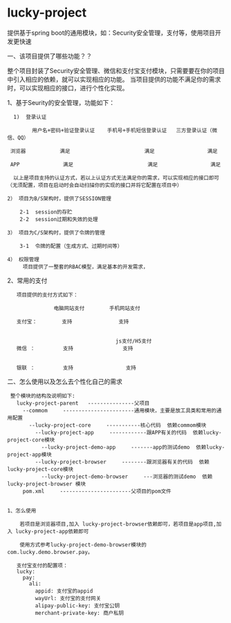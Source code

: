 # lucky-project
提供基于spring boot的通用模块，如：Security安全管理，支付等，使用项目开发更快速

一、该项目提供了哪些功能？？

   整个项目封装了Security安全管理、微信和支付宝支付模块，只需要要在你的项目中引入相应的依赖，就可以实现相应的功能。
当项目提供的功能不满足你的需求时，可以实现相应的接口，进行个性化实现。


   1、基于Seurity的安全管理，功能如下：
   
      1)  登录认证
      
            用户名+密码+验证登录认证    手机号+手机短信登录认证   三方登录认证（微信、QQ）
            
     浏览器           满足                        满足                 满足
  
     APP              满足                        满足                 满足
   
      以上是项目支持的认证方式，若以上认证方式无法满足你的需求，可以实现相应的接口即可（无须配置，项目在启动时会自动扫描你的实现的接口并将它配置在项目中）
      
    2） 项目为B/S架构时，提供了SESSION管理
    
        2-1  session的存贮
        2-2  session过期和失效的处理
        
    3） 项目为C/S架构时，提供了令牌的管理
    
        3-1  令牌的配置（生成方式、过期时间等）
        
    4） 权限管理
         项目提供了一整套的RBAC模型，满足基本的开发需求，
       
     
   2、常用的支付
    
       项目提供的支付方式如下：
                 
                   电脑网站支付        手机网站支付     
                   
       支付宝：        支持               支持           
       
       
                                       js支付/H5支付
       微信 ：         支持                支持          
       
       
       银联 ：         支持                 支持        
       
二、怎么使用以及怎么去个性化自己的需求

     整个模块的结构及说明如下:
       lucky-project-parent   ---------------父项目
         --commom     -----------------------通用模块，主要是放工具类和常用的通用配置                  
           --lucky-project-core     -----------核心代码  依赖commom模块
             --lucky-project-app     ------------跟APP有关的代码  依赖lucky-project-core模块
               --lucky-project-demo-app     -------app的测试demo  依赖lucky-project-app模块
             --lucky-project-browser     --------跟浏览器有关的代码  依赖lucky-project-core模块
               --lucky-project-demo-browser     ---浏览器的测试demo  依赖lucky-project-browser 模块
         pom.xml     -----------------------父项目的pom文件
       
       
    1、怎么使用
       
        若项目是浏览器项目,加入 lucky-project-browser依赖即可，若项目是app项目,加入 lucky-project-app依赖即可
        
        使用方式参考lucky-project-demo-browser模块的com.lucky.demo.browser.pay。
       
       支付宝支付的配置项：
       lucky:
         pay:
           ali:
             appid: 支付宝的appid
             wayUrl: 支付宝的支付网关
             alipay-public-key: 支付宝公钥
             merchant-private-key: 商户私钥
             
           

        
        
             
             
                         
       
        
